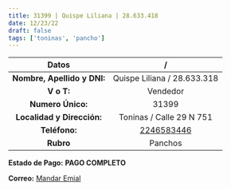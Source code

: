 ```yaml
---
title: 31399 | Quispe Liliana | 28.633.418
date: 12/23/22
draft: false
tags: ['toninas', 'pancho']
---
```


|          **Datos**          |                    /                   |
|:---------------------------:|:--------------------------------------:|
| **Nombre, Apellido y DNI:** |       Quispe Liliana / 28.633.318      |
|          **V o T:**         |                Vendedor                |
|      **Numero Único:**      |                  31399                 |
|  **Localidad y Dirección:** |        Toninas / Calle 29 N 751        |
|        **Teléfono:**        | [2246583446](https://wa.me/2246583446) |
|          **Rubro**          |                 Panchos                |

**Estado de Pago:** **PAGO COMPLETO**

**Correo:** [Mandar Emial](mailto:adalbertois655@gmail.com)
